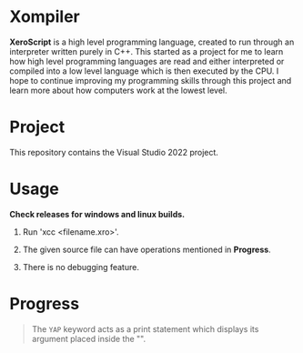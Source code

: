 # Xompiler

<!-- <p align="center"><img src="https://github.com/Sansith31/Xompiler/assets/56215884/b8e5c067-6f04-4759-83ef-be6331abfe00" width=256 height=256></p> -->

<b>XeroScript</b> is a high level programming language, created to run through an interpreter written purely in C++. This started as a project for me to learn how high level programming languages are read and either interpreted or compiled into a low level language which is then executed by the CPU. I hope to continue improving my programming skills through this project and learn more about how computers work at the lowest level.

<h1>Project</h1>

This repository contains the Visual Studio 2022 project.

<h1>Usage</h1>

<b>Check releases for windows and linux builds.</b>

1. Run 'xcc <filename.xro>'.

2. The given source file can have operations mentioned in <b>Progress</b>.

3. There is no debugging feature.

<h1>Progress</h1>

> The `YAP` keyword acts as a print statement which displays its argument placed inside the "".
